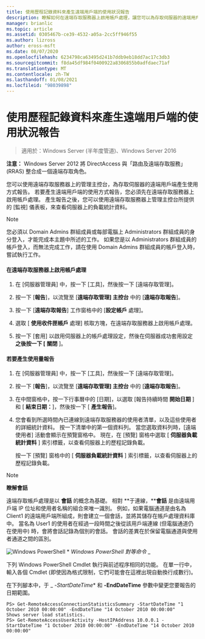 ```yaml
---
title: 使用歷程記錄資料來產生遠端用戶端的使用狀況報告
description: 瞭解如何在遠端存取服務器上啟用帳戶處理，讓您可以為存取伺服器的遠端用戶端產生使用方式報告。
manager: brianlic
ms.topic: article
ms.assetid: 0305467b-ce39-4532-a05a-2cc5ff946f55
ms.author: lizross
author: eross-msft
ms.date: 08/07/2020
ms.openlocfilehash: 6234798ca63495d241b7ddb9eb18dd7ac17c3db3
ms.sourcegitcommit: f8da45df984f0400922a8306855b0adfdaec71af
ms.translationtype: MT
ms.contentlocale: zh-TW
ms.lasthandoff: 01/08/2021
ms.locfileid: "98039898"
---
```

# <a name="generate-a-usage-report-for-remote-clients-using-historical-data"></a>使用歷程記錄資料來產生遠端用戶端的使用狀況報告

>適用於：Windows Server (半年度管道)、Windows Server 2016

**注意：** Windows Server 2012 將 DirectAccess 與「路由及遠端存取服務」(RRAS) 整合成一個遠端存取角色。

您可以使用遠端存取服務器上的管理主控台，為存取伺服器的遠端用戶端產生使用方式報告。 若要產生遠端用戶端的使用方式報告，您必須先在遠端存取服務器上啟用帳戶處理。 產生報告之後，您可以使用遠端存取服務器上管理主控台所提供的 [監視] 儀表板，來查看伺服器上的負載統計資料。

> [!NOTE]
> 您必須以 Domain Admins 群組成員或每部電腦上 Administrators 群組成員的身分登入，才能完成本主題中所述的工作。 如果您是以 Administrators 群組成員的帳戶登入，而無法完成工作，請在使用 Domain Admins 群組成員的帳戶登入時，嘗試執行工作。

#### <a name="to-enable-accounting-on-the-remote-access-server"></a>在遠端存取服務器上啟用帳戶處理

1.  在 [伺服器管理員] 中，按一下 [工具]，然後按一下 [遠端存取管理]。

2.  按一下 [**報告**]，以流覽至 [**遠端存取管理] 主控台** 中的 [**遠端存取報告**]。

3.  按一下 [**遠端存取報告**] 工作窗格中的 [**設定帳戶** 處理]。

4.  選取 [ **使用收件匣帳戶** 處理] 核取方塊，在遠端存取服務器上啟用帳戶處理。

5.  按一下 [套用] 以啟用伺服器上的帳戶處理設定，然後在伺服器成功套用設定 **之後按一下 [** **關閉** ]。

#### <a name="to-generate-the-usage-report"></a>若要產生使用量報告

1.  在 [伺服器管理員] 中，按一下 [工具]，然後按一下 [遠端存取管理]。

2.  按一下 [**報告**]，以流覽至 [**遠端存取管理] 主控台** 中的 [**遠端存取報告**]。

3.  在中間窗格中，按一下行事曆中的 [日期]，以選取 [報告持續時間 **開始日期** ] 和 [ **結束日期：**]，然後按一下 [ **產生報告**]。

4.  您會看到所選時間內已連線到遠端存取服務器的使用者清單，以及這些使用者的詳細統計資料。 按一下清單中的第一個資料列。 當您選取資料列時，[遠端使用者] 活動會顯示在預覽窗格中。 現在，在 [預覽] 窗格中選取 [ **伺服器負載統計資料** ] 索引標籤，以查看伺服器上的歷程記錄負載。

    按一下 [預覽] 窗格中的 [ **伺服器負載統計資料** ] 索引標籤，以查看伺服器上的歷程記錄負載。

> [!NOTE]
> **瞭解會話**
>
> 遠端存取帳戶處理是以 **會話** 的概念為基礎。 相對 **于連線，****會話** 是由遠端用戶端 IP 位址和使用者名稱的組合來唯一識別。 例如，如果電腦通道是由名為 Client1 的遠端用戶端所組成，則會建立一個會話，並將其儲存在帳戶處理資料庫中。 當名為 User1 的使用者在經過一段時間之後從該用戶端連線 (但電腦通道仍在使用中) 時，會將會話記錄為個別的會話。 會話的差異在於保留電腦通道與使用者通道之間的區別。

![Windows PowerShell ](../../../media/Generate-a-usage-report-for-remote-clients-using-historical-data/PowerShellLogoSmall.gif) * *_<em>Windows PowerShell 對等命令</em>_* _

下列 Windows PowerShell Cmdlet 執行與前述程序相同的功能。 在單一行中，輸入各個 Cmdlet (即使因為格式限制，它們可能會在這裡出現自動換行成數行)。

在下列腳本中，于 _ *-StartDateTime** 和 **-EndDateTime** 參數中變更您要報告的日期範圍。

```
PS> Get-RemoteAccessConnectionStatisticsSummary -StartDateTime "1 October 2010 00:00:00" -EndDateTime "14 October 2010 00:00:00"
Shows server load statistics.
PS> Get-RemoteAccessUserActivity -HostIPAddress 10.0.0.1 -StartDateTime "1 October 2010 00:00:00" -EndDateTime "14 October 2010 00:00:00"
```



